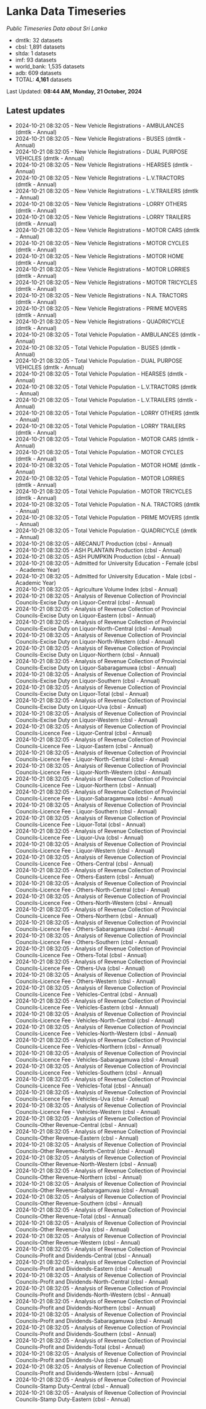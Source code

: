 # Lanka Data Timeseries
*Public Timeseries Data about Sri Lanka*

* dmtlk: 32 datasets
* cbsl: 1,891 datasets
* sltda: 1 datasets
* imf: 93 datasets
* world_bank: 1,535 datasets
* adb: 609 datasets
* TOTAL: **4,161** datasets

Last Updated: **08:44 AM, Monday, 21 October, 2024**

## Latest updates

* 2024-10-21 08:32:05 - New Vehicle Registrations - AMBULANCES (dmtlk - Annual)
* 2024-10-21 08:32:05 - New Vehicle Registrations - BUSES (dmtlk - Annual)
* 2024-10-21 08:32:05 - New Vehicle Registrations - DUAL PURPOSE VEHICLES (dmtlk - Annual)
* 2024-10-21 08:32:05 - New Vehicle Registrations - HEARSES (dmtlk - Annual)
* 2024-10-21 08:32:05 - New Vehicle Registrations - L.V.TRACTORS (dmtlk - Annual)
* 2024-10-21 08:32:05 - New Vehicle Registrations - L.V.TRAILERS (dmtlk - Annual)
* 2024-10-21 08:32:05 - New Vehicle Registrations - LORRY OTHERS (dmtlk - Annual)
* 2024-10-21 08:32:05 - New Vehicle Registrations - LORRY TRAILERS (dmtlk - Annual)
* 2024-10-21 08:32:05 - New Vehicle Registrations - MOTOR CARS (dmtlk - Annual)
* 2024-10-21 08:32:05 - New Vehicle Registrations - MOTOR CYCLES (dmtlk - Annual)
* 2024-10-21 08:32:05 - New Vehicle Registrations - MOTOR HOME (dmtlk - Annual)
* 2024-10-21 08:32:05 - New Vehicle Registrations - MOTOR LORRIES (dmtlk - Annual)
* 2024-10-21 08:32:05 - New Vehicle Registrations - MOTOR TRICYCLES (dmtlk - Annual)
* 2024-10-21 08:32:05 - New Vehicle Registrations - N.A. TRACTORS (dmtlk - Annual)
* 2024-10-21 08:32:05 - New Vehicle Registrations - PRIME MOVERS (dmtlk - Annual)
* 2024-10-21 08:32:05 - New Vehicle Registrations - QUADRICYCLE (dmtlk - Annual)
* 2024-10-21 08:32:05 - Total Vehicle Population - AMBULANCES (dmtlk - Annual)
* 2024-10-21 08:32:05 - Total Vehicle Population - BUSES (dmtlk - Annual)
* 2024-10-21 08:32:05 - Total Vehicle Population - DUAL PURPOSE VEHICLES (dmtlk - Annual)
* 2024-10-21 08:32:05 - Total Vehicle Population - HEARSES (dmtlk - Annual)
* 2024-10-21 08:32:05 - Total Vehicle Population - L.V.TRACTORS (dmtlk - Annual)
* 2024-10-21 08:32:05 - Total Vehicle Population - L.V.TRAILERS (dmtlk - Annual)
* 2024-10-21 08:32:05 - Total Vehicle Population - LORRY OTHERS (dmtlk - Annual)
* 2024-10-21 08:32:05 - Total Vehicle Population - LORRY TRAILERS (dmtlk - Annual)
* 2024-10-21 08:32:05 - Total Vehicle Population - MOTOR CARS (dmtlk - Annual)
* 2024-10-21 08:32:05 - Total Vehicle Population - MOTOR CYCLES (dmtlk - Annual)
* 2024-10-21 08:32:05 - Total Vehicle Population - MOTOR HOME (dmtlk - Annual)
* 2024-10-21 08:32:05 - Total Vehicle Population - MOTOR LORRIES (dmtlk - Annual)
* 2024-10-21 08:32:05 - Total Vehicle Population - MOTOR TRICYCLES (dmtlk - Annual)
* 2024-10-21 08:32:05 - Total Vehicle Population - N.A. TRACTORS (dmtlk - Annual)
* 2024-10-21 08:32:05 - Total Vehicle Population - PRIME MOVERS (dmtlk - Annual)
* 2024-10-21 08:32:05 - Total Vehicle Population - QUADRICYCLE (dmtlk - Annual)
* 2024-10-21 08:32:05 - ARECANUT Production (cbsl - Annual)
* 2024-10-21 08:32:05 - ASH PLANTAIN Production (cbsl - Annual)
* 2024-10-21 08:32:05 - ASH PUMPKIN Production (cbsl - Annual)
* 2024-10-21 08:32:05 - Admitted for University Education - Female (cbsl - Academic Year)
* 2024-10-21 08:32:05 - Admitted for University Education - Male (cbsl - Academic Year)
* 2024-10-21 08:32:05 - Agriculture Volume Index (cbsl - Annual)
* 2024-10-21 08:32:05 - Analysis of Revenue Collection of Provincial Councils-Excise Duty on Liquor-Central (cbsl - Annual)
* 2024-10-21 08:32:05 - Analysis of Revenue Collection of Provincial Councils-Excise Duty on Liquor-Eastern (cbsl - Annual)
* 2024-10-21 08:32:05 - Analysis of Revenue Collection of Provincial Councils-Excise Duty on Liquor-North-Central (cbsl - Annual)
* 2024-10-21 08:32:05 - Analysis of Revenue Collection of Provincial Councils-Excise Duty on Liquor-North-Western (cbsl - Annual)
* 2024-10-21 08:32:05 - Analysis of Revenue Collection of Provincial Councils-Excise Duty on Liquor-Northern (cbsl - Annual)
* 2024-10-21 08:32:05 - Analysis of Revenue Collection of Provincial Councils-Excise Duty on Liquor-Sabaragamuwa (cbsl - Annual)
* 2024-10-21 08:32:05 - Analysis of Revenue Collection of Provincial Councils-Excise Duty on Liquor-Southern (cbsl - Annual)
* 2024-10-21 08:32:05 - Analysis of Revenue Collection of Provincial Councils-Excise Duty on Liquor-Total (cbsl - Annual)
* 2024-10-21 08:32:05 - Analysis of Revenue Collection of Provincial Councils-Excise Duty on Liquor-Uva (cbsl - Annual)
* 2024-10-21 08:32:05 - Analysis of Revenue Collection of Provincial Councils-Excise Duty on Liquor-Western (cbsl - Annual)
* 2024-10-21 08:32:05 - Analysis of Revenue Collection of Provincial Councils-Licence Fee - Liquor-Central (cbsl - Annual)
* 2024-10-21 08:32:05 - Analysis of Revenue Collection of Provincial Councils-Licence Fee - Liquor-Eastern (cbsl - Annual)
* 2024-10-21 08:32:05 - Analysis of Revenue Collection of Provincial Councils-Licence Fee - Liquor-North-Central (cbsl - Annual)
* 2024-10-21 08:32:05 - Analysis of Revenue Collection of Provincial Councils-Licence Fee - Liquor-North-Western (cbsl - Annual)
* 2024-10-21 08:32:05 - Analysis of Revenue Collection of Provincial Councils-Licence Fee - Liquor-Northern (cbsl - Annual)
* 2024-10-21 08:32:05 - Analysis of Revenue Collection of Provincial Councils-Licence Fee - Liquor-Sabaragamuwa (cbsl - Annual)
* 2024-10-21 08:32:05 - Analysis of Revenue Collection of Provincial Councils-Licence Fee - Liquor-Southern (cbsl - Annual)
* 2024-10-21 08:32:05 - Analysis of Revenue Collection of Provincial Councils-Licence Fee - Liquor-Total (cbsl - Annual)
* 2024-10-21 08:32:05 - Analysis of Revenue Collection of Provincial Councils-Licence Fee - Liquor-Uva (cbsl - Annual)
* 2024-10-21 08:32:05 - Analysis of Revenue Collection of Provincial Councils-Licence Fee - Liquor-Western (cbsl - Annual)
* 2024-10-21 08:32:05 - Analysis of Revenue Collection of Provincial Councils-Licence Fee - Others-Central (cbsl - Annual)
* 2024-10-21 08:32:05 - Analysis of Revenue Collection of Provincial Councils-Licence Fee - Others-Eastern (cbsl - Annual)
* 2024-10-21 08:32:05 - Analysis of Revenue Collection of Provincial Councils-Licence Fee - Others-North-Central (cbsl - Annual)
* 2024-10-21 08:32:05 - Analysis of Revenue Collection of Provincial Councils-Licence Fee - Others-North-Western (cbsl - Annual)
* 2024-10-21 08:32:05 - Analysis of Revenue Collection of Provincial Councils-Licence Fee - Others-Northern (cbsl - Annual)
* 2024-10-21 08:32:05 - Analysis of Revenue Collection of Provincial Councils-Licence Fee - Others-Sabaragamuwa (cbsl - Annual)
* 2024-10-21 08:32:05 - Analysis of Revenue Collection of Provincial Councils-Licence Fee - Others-Southern (cbsl - Annual)
* 2024-10-21 08:32:05 - Analysis of Revenue Collection of Provincial Councils-Licence Fee - Others-Total (cbsl - Annual)
* 2024-10-21 08:32:05 - Analysis of Revenue Collection of Provincial Councils-Licence Fee - Others-Uva (cbsl - Annual)
* 2024-10-21 08:32:05 - Analysis of Revenue Collection of Provincial Councils-Licence Fee - Others-Western (cbsl - Annual)
* 2024-10-21 08:32:05 - Analysis of Revenue Collection of Provincial Councils-Licence Fee - Vehicles-Central (cbsl - Annual)
* 2024-10-21 08:32:05 - Analysis of Revenue Collection of Provincial Councils-Licence Fee - Vehicles-Eastern (cbsl - Annual)
* 2024-10-21 08:32:05 - Analysis of Revenue Collection of Provincial Councils-Licence Fee - Vehicles-North-Central (cbsl - Annual)
* 2024-10-21 08:32:05 - Analysis of Revenue Collection of Provincial Councils-Licence Fee - Vehicles-North-Western (cbsl - Annual)
* 2024-10-21 08:32:05 - Analysis of Revenue Collection of Provincial Councils-Licence Fee - Vehicles-Northern (cbsl - Annual)
* 2024-10-21 08:32:05 - Analysis of Revenue Collection of Provincial Councils-Licence Fee - Vehicles-Sabaragamuwa (cbsl - Annual)
* 2024-10-21 08:32:05 - Analysis of Revenue Collection of Provincial Councils-Licence Fee - Vehicles-Southern (cbsl - Annual)
* 2024-10-21 08:32:05 - Analysis of Revenue Collection of Provincial Councils-Licence Fee - Vehicles-Total (cbsl - Annual)
* 2024-10-21 08:32:05 - Analysis of Revenue Collection of Provincial Councils-Licence Fee - Vehicles-Uva (cbsl - Annual)
* 2024-10-21 08:32:05 - Analysis of Revenue Collection of Provincial Councils-Licence Fee - Vehicles-Western (cbsl - Annual)
* 2024-10-21 08:32:05 - Analysis of Revenue Collection of Provincial Councils-Other Revenue-Central (cbsl - Annual)
* 2024-10-21 08:32:05 - Analysis of Revenue Collection of Provincial Councils-Other Revenue-Eastern (cbsl - Annual)
* 2024-10-21 08:32:05 - Analysis of Revenue Collection of Provincial Councils-Other Revenue-North-Central (cbsl - Annual)
* 2024-10-21 08:32:05 - Analysis of Revenue Collection of Provincial Councils-Other Revenue-North-Western (cbsl - Annual)
* 2024-10-21 08:32:05 - Analysis of Revenue Collection of Provincial Councils-Other Revenue-Northern (cbsl - Annual)
* 2024-10-21 08:32:05 - Analysis of Revenue Collection of Provincial Councils-Other Revenue-Sabaragamuwa (cbsl - Annual)
* 2024-10-21 08:32:05 - Analysis of Revenue Collection of Provincial Councils-Other Revenue-Southern (cbsl - Annual)
* 2024-10-21 08:32:05 - Analysis of Revenue Collection of Provincial Councils-Other Revenue-Total (cbsl - Annual)
* 2024-10-21 08:32:05 - Analysis of Revenue Collection of Provincial Councils-Other Revenue-Uva (cbsl - Annual)
* 2024-10-21 08:32:05 - Analysis of Revenue Collection of Provincial Councils-Other Revenue-Western (cbsl - Annual)
* 2024-10-21 08:32:05 - Analysis of Revenue Collection of Provincial Councils-Profit and Dividends-Central (cbsl - Annual)
* 2024-10-21 08:32:05 - Analysis of Revenue Collection of Provincial Councils-Profit and Dividends-Eastern (cbsl - Annual)
* 2024-10-21 08:32:05 - Analysis of Revenue Collection of Provincial Councils-Profit and Dividends-North-Central (cbsl - Annual)
* 2024-10-21 08:32:05 - Analysis of Revenue Collection of Provincial Councils-Profit and Dividends-North-Western (cbsl - Annual)
* 2024-10-21 08:32:05 - Analysis of Revenue Collection of Provincial Councils-Profit and Dividends-Northern (cbsl - Annual)
* 2024-10-21 08:32:05 - Analysis of Revenue Collection of Provincial Councils-Profit and Dividends-Sabaragamuwa (cbsl - Annual)
* 2024-10-21 08:32:05 - Analysis of Revenue Collection of Provincial Councils-Profit and Dividends-Southern (cbsl - Annual)
* 2024-10-21 08:32:05 - Analysis of Revenue Collection of Provincial Councils-Profit and Dividends-Total (cbsl - Annual)
* 2024-10-21 08:32:05 - Analysis of Revenue Collection of Provincial Councils-Profit and Dividends-Uva (cbsl - Annual)
* 2024-10-21 08:32:05 - Analysis of Revenue Collection of Provincial Councils-Profit and Dividends-Western (cbsl - Annual)
* 2024-10-21 08:32:05 - Analysis of Revenue Collection of Provincial Councils-Stamp Duty-Central (cbsl - Annual)
* 2024-10-21 08:32:05 - Analysis of Revenue Collection of Provincial Councils-Stamp Duty-Eastern (cbsl - Annual)